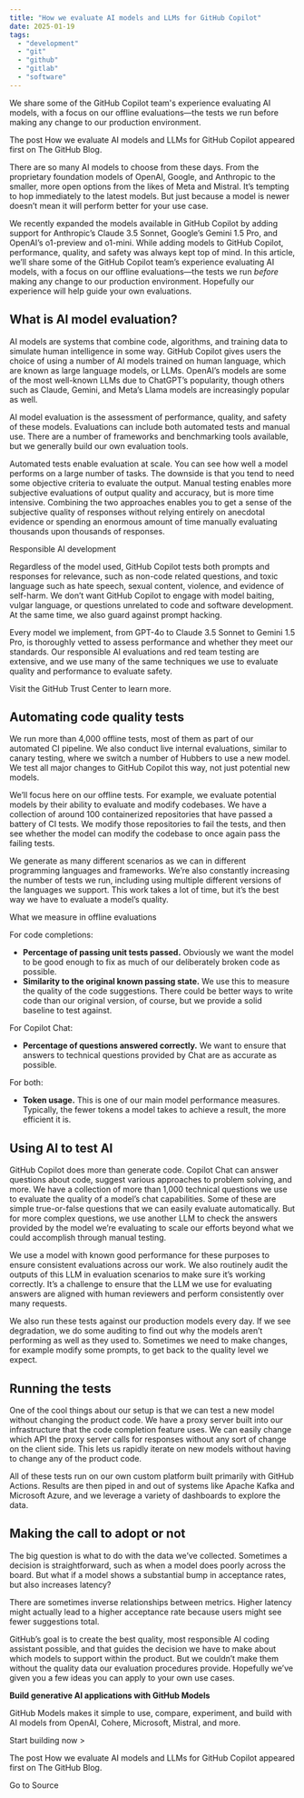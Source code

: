 ```yaml
---
title: "How we evaluate AI models and LLMs for GitHub Copilot"
date: 2025-01-19
tags: 
  - "development"
  - "git"
  - "github"
  - "gitlab"
  - "software"
---
```


We share some of the GitHub Copilot team's experience evaluating AI models, with a focus on our offline evaluations—the tests we run before making any change to our production environment.

The post How we evaluate AI models and LLMs for GitHub Copilot appeared first on The GitHub Blog.

There are so many AI models to choose from these days. From the proprietary foundation models of OpenAI, Google, and Anthropic to the smaller, more open options from the likes of Meta and Mistral. It’s tempting to hop immediately to the latest models. But just because a model is newer doesn’t mean it will perform better for your use case.

We recently expanded the models available in GitHub Copilot by adding support for Anthropic’s Claude 3.5 Sonnet, Google’s Gemini 1.5 Pro, and OpenAI’s o1-preview and o1-mini. While adding models to GitHub Copilot, performance, quality, and safety was always kept top of mind. In this article, we’ll share some of the GitHub Copilot team’s experience evaluating AI models, with a focus on our offline evaluations—the tests we run _before_ making any change to our production environment. Hopefully our experience will help guide your own evaluations.

## What is AI model evaluation?

AI models are systems that combine code, algorithms, and training data to simulate human intelligence in some way. GitHub Copilot gives users the choice of using a number of AI models trained on human language, which are known as large language models, or LLMs. OpenAI’s models are some of the most well-known LLMs due to ChatGPT’s popularity, though others such as Claude, Gemini, and Meta’s Llama models are increasingly popular as well.

AI model evaluation is the assessment of performance, quality, and safety of these models. Evaluations can include both automated tests and manual use. There are a number of frameworks and benchmarking tools available, but we generally build our own evaluation tools.

Automated tests enable evaluation at scale. You can see how well a model performs on a large number of tasks. The downside is that you tend to need some objective criteria to evaluate the output. Manual testing enables more subjective evaluations of output quality and accuracy, but is more time intensive. Combining the two approaches enables you to get a sense of the subjective quality of responses without relying entirely on anecdotal evidence or spending an enormous amount of time manually evaluating thousands upon thousands of responses.

Responsible AI development

Regardless of the model used, GitHub Copilot tests both prompts and responses for relevance, such as non-code related questions, and toxic language such as hate speech, sexual content, violence, and evidence of self-harm. We don’t want GitHub Copilot to engage with model baiting, vulgar language, or questions unrelated to code and software development. At the same time, we also guard against prompt hacking.

Every model we implement, from GPT-4o to Claude 3.5 Sonnet to Gemini 1.5 Pro, is thoroughly vetted to assess performance and whether they meet our standards. Our responsible AI evaluations and red team testing are extensive, and we use many of the same techniques we use to evaluate quality and performance to evaluate safety.

Visit the GitHub Trust Center to learn more.

## Automating code quality tests

We run more than 4,000 offline tests, most of them as part of our automated CI pipeline. We also conduct live internal evaluations, similar to canary testing, where we switch a number of Hubbers to use a new model. We test all major changes to GitHub Copilot this way, not just potential new models.

We’ll focus here on our offline tests. For example, we evaluate potential models by their ability to evaluate and modify codebases. We have a collection of around 100 containerized repositories that have passed a battery of CI tests. We modify those repositories to fail the tests, and then see whether the model can modify the codebase to once again pass the failing tests.

We generate as many different scenarios as we can in different programming languages and frameworks. We’re also constantly increasing the number of tests we run, including using multiple different versions of the languages we support. This work takes a lot of time, but it’s the best way we have to evaluate a model’s quality.

What we measure in offline evaluations

For code completions:

- **Percentage of passing unit tests passed.** Obviously we want the model to be good enough to fix as much of our deliberately broken code as possible.
- **Similarity to the original known passing state.** We use this to measure the quality of the code suggestions. There could be better ways to write code than our original version, of course, but we provide a solid baseline to test against.

For Copilot Chat:

- **Percentage of questions answered correctly.** We want to ensure that answers to technical questions provided by Chat are as accurate as possible.

For both:

- **Token usage.** This is one of our main model performance measures. Typically, the fewer tokens a model takes to achieve a result, the more efficient it is.

## Using AI to test AI

GitHub Copilot does more than generate code. Copilot Chat can answer questions about code, suggest various approaches to problem solving, and more. We have a collection of more than 1,000 technical questions we use to evaluate the quality of a model’s chat capabilities. Some of these are simple true-or-false questions that we can easily evaluate automatically. But for more complex questions, we use another LLM to check the answers provided by the model we’re evaluating to scale our efforts beyond what we could accomplish through manual testing.

We use a model with known good performance for these purposes to ensure consistent evaluations across our work. We also routinely audit the outputs of this LLM in evaluation scenarios to make sure it’s working correctly. It’s a challenge to ensure that the LLM we use for evaluating answers are aligned with human reviewers and perform consistently over many requests.

We also run these tests against our production models every day. If we see degradation, we do some auditing to find out why the models aren’t performing as well as they used to. Sometimes we need to make changes, for example modify some prompts, to get back to the quality level we expect.

## Running the tests

One of the cool things about our setup is that we can test a new model without changing the product code. We have a proxy server built into our infrastructure that the code completion feature uses. We can easily change which API the proxy server calls for responses without any sort of change on the client side. This lets us rapidly iterate on new models without having to change any of the product code.

All of these tests run on our own custom platform built primarily with GitHub Actions. Results are then piped in and out of systems like Apache Kafka and Microsoft Azure, and we leverage a variety of dashboards to explore the data.

## Making the call to adopt or not

The big question is what to do with the data we’ve collected. Sometimes a decision is straightforward, such as when a model does poorly across the board. But what if a model shows a substantial bump in acceptance rates, but also increases latency?

There are sometimes inverse relationships between metrics. Higher latency might actually lead to a higher acceptance rate because users might see fewer suggestions total.

GitHub’s goal is to create the best quality, most responsible AI coding assistant possible, and that guides the decision we have to make about which models to support within the product. But we couldn’t make them without the quality data our evaluation procedures provide. Hopefully we’ve given you a few ideas you can apply to your own use cases.

**Build generative AI applications with GitHub Models**

GitHub Models makes it simple to use, compare, experiment, and build with AI models from OpenAI, Cohere, Microsoft, Mistral, and more.

Start building now >

The post How we evaluate AI models and LLMs for GitHub Copilot appeared first on The GitHub Blog.

Go to Source
